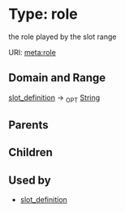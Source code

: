 
# Type: role


the role played by the slot range

URI: [meta:role](https://w3id.org/biolink/biolinkml/meta/role)


## Domain and Range

[slot_definition](slot_definition.md) ->  <sub>OPT</sub> [String](type/String.md)

## Parents


## Children


## Used by

 * [slot_definition](slot_definition.md)
